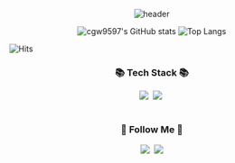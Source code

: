 <div align="center">
  
![header](https://capsule-render.vercel.app/api?type=Cylinder&text=OriginC&color=auto)
</div>
<div align="center">
  
![cgw9597's GitHub stats](https://github-readme-stats.vercel.app/api?username=cgw9597)
![Top Langs](https://github-readme-stats.vercel.app/api/top-langs/?username=cgw9597&layout=compact&theme=default)
</div>

![Hits](https://hits.seeyoufarm.com/api/count/incr/badge.svg?url=https%3A%2F%2Fgithub.com%2Fcgw9597&count_bg=%2379C83D&title_bg=%23555555&icon=&icon_color=%23E7E7E7&title=hits&edge_flat=false)

<h3 align="center">📚 Tech Stack 📚</h3>
<p align="center">
  <img src="https://img.shields.io/badge/Python-3766AB?style=flat-square&logo=Python&logoColor=white"/></a>&nbsp
  <img src="https://img.shields.io/badge/Mysql-E6B91E?style=flat-square&logo=MySql&logoColor=white"/></a>&nbsp
  <!-- 주석 내용<img src="https://img.shields.io/badge/Java-007396?style=flat-square&logo=Java&logoColor=white"/></a>&nbsp
  <img src="https://img.shields.io/badge/Javascript-ffb13b?style=flat-square&logo=javascript&logoColor=white"/></a>&nbsp
  -->
  <br>
  <!--<img src="https://img.shields.io/badge/Spring-6DB33F?style=flat-square&logo=Spring&logoColor=white"/></a>&nbsp
  <img src="https://img.shields.io/badge/SpringBoot-6DB33F?style=flat-square&logo=SpringBoot&logoColor=white"/></a>&nbsp 
  <img src="https://img.shields.io/badge/Node.js-339933?style=flat-square&logo=Node.js&logoColor=white"/></a>&nbsp
  <img src="https://img.shields.io/badge/Express-000000?style=flat-square&logo=Express&logoColor=white"/></a>&nbsp
  -->
  <br>
  <!--
  <img src="https://img.shields.io/badge/AWS-232F3E?style=flat-square&logo=AmazonAWS&logoColor=white"/></a>&nbsp 
  <img src="https://img.shields.io/badge/Docker-2496ED?style=flat-square&logo=Docker&logoColor=white"/></a>&nbsp 
  <img src="https://img.shields.io/badge/Jenkins-D24939?style=flat-square&logo=Jenkins&logoColor=white"/></a>&nbsp
  -->
</p>

<h3 align="center">🌈 Follow Me 🌈</h3>
<p align="center">
  <a href="https://origin-c.tistory.com/"><img src="https://img.shields.io/badge/%20Blog-FFA500?style=flat-square&logo=tistory&logoColor=000000&link=https://origin-c.tistory.com/"/></a>&nbsp
  <a href="mailto:dnflsnsk1001@gmail.com"><img src="https://img.shields.io/badge/Gmail-d14836?style=flat-square&logo=Gmail&logoColor=white&link=dnflsnsk1001@gmail.com"/></a>
</p>


<!--
**cgw9597/cgw9597** is a ✨ _special_ ✨ repository because its `README.md` (this file) appears on your GitHub profile.

Here are some ideas to get you started:

- 🔭 I’m currently working on ...
- 🌱 I’m currently learning ...
- 👯 I’m looking to collaborate on ...
- 🤔 I’m looking for help with ...
- 💬 Ask me about ...
- 📫 How to reach me: ...
- 😄 Pronouns: ...
- ⚡ Fun fact: ...
-->

